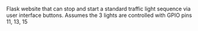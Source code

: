 Flask website that can stop and start a standard traffic light sequence via user interface buttons. Assumes the 3 lights are controlled with GPIO pins 11, 13, 15
